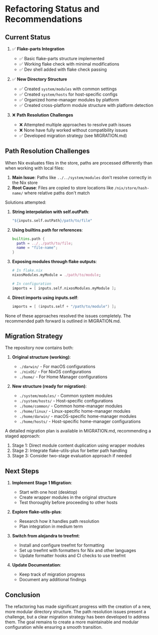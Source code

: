 # Refactoring Status and Recommendations

## Current Status

1. ✅ **Flake-parts Integration**
   - ✅ Basic flake-parts structure implemented
   - ✅ Working flake check with minimal modifications
   - ✅ Dev shell added with flake check passing

2. ✅ **New Directory Structure**
   - ✅ Created `system/modules` with common settings
   - ✅ Created `system/hosts` for host-specific configs
   - ✅ Organized home-manager modules by platform
   - ✅ Created cross-platform module structure with platform detection

3. ❌ **Path Resolution Challenges**
   - ❌ Attempted multiple approaches to resolve path issues
   - ❌ None have fully worked without compatibility issues
   - ✅ Developed migration strategy (see MIGRATION.md)

## Path Resolution Challenges

When Nix evaluates files in the store, paths are processed differently than when working with local files:

1. **Main Issue**: Paths like `../../system/modules` don't resolve correctly in the Nix store
2. **Root Cause**: Files are copied to store locations like `/nix/store/hash-name/` where relative paths don't match

Solutions attempted:

1. **String interpolation with self.outPath**:
   ```nix
   "${inputs.self.outPath}/path/to/file"
   ```

2. **Using builtins.path for references**:
   ```nix
   builtins.path {
     path = ../../path/to/file;
     name = "file-name";
   }
   ```

3. **Exposing modules through flake outputs**:
   ```nix
   # In flake.nix
   nixosModules.myModule = ./path/to/module;
   
   # In configuration
   imports = [ inputs.self.nixosModules.myModule ];
   ```

4. **Direct imports using inputs.self**:
   ```nix
   imports = [ (inputs.self + "/path/to/module") ];
   ```

None of these approaches resolved the issues completely. The recommended path forward is outlined in MIGRATION.md.

## Migration Strategy

The repository now contains both:

1. **Original structure (working)**:
   - `./darwin/` - For macOS configurations
   - `./nixOS/` - For NixOS configurations
   - `./home/` - For Home Manager configurations

2. **New structure (ready for migration)**:
   - `./system/modules/` - Common system modules
   - `./system/hosts/` - Host-specific configurations
   - `./home/common/` - Common home-manager modules
   - `./home/linux/` - Linux-specific home-manager modules
   - `./home/darwin/` - macOS-specific home-manager modules
   - `./home/hosts/` - Host-specific home-manager configurations

A detailed migration plan is available in MIGRATION.md, recommending a staged approach:

1. Stage 1: Direct module content duplication using wrapper modules
2. Stage 2: Integrate flake-utils-plus for better path handling
3. Stage 3: Consider two-stage evaluation approach if needed

## Next Steps

1. **Implement Stage 1 Migration**:
   - Start with one host (desktop)
   - Create wrapper modules in the original structure
   - Test thoroughly before proceeding to other hosts

2. **Explore flake-utils-plus**:
   - Research how it handles path resolution
   - Plan integration in medium term

3. **Switch from alejandra to treefmt**:
   - Install and configure treefmt for formatting
   - Set up treefmt with formatters for Nix and other languages
   - Update formatter hooks and CI checks to use treefmt

4. **Update Documentation**:
   - Keep track of migration progress
   - Document any additional findings

## Conclusion

The refactoring has made significant progress with the creation of a new, more modular directory structure. The path resolution issues present a challenge, but a clear migration strategy has been developed to address them. The goal remains to create a more maintainable and modular configuration while ensuring a smooth transition.